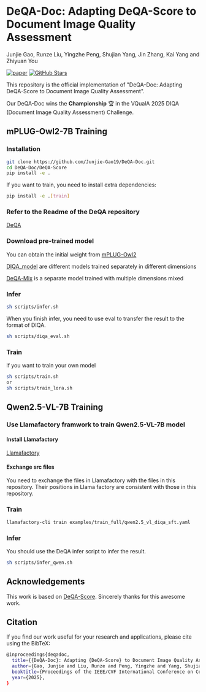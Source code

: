 # DeQA-Doc: Adapting DeQA-Score to Document Image Quality Assessment

Junjie Gao, Runze Liu, Yingzhe Peng, Shujian Yang, Jin Zhang, Kai Yang and Zhiyuan You

[![paper](https://img.shields.io/badge/arXiv-Paper-green.svg)](https://arxiv.org/abs/2507.12796)
[![GitHub Stars](https://img.shields.io/github/stars/Junjie-Gao19/DeQA-Doc?style=social)](https://github.com/Junjie-Gao19/DeQA-Doc)

This repository is the official implementation of "DeQA-Doc: Adapting DeQA-Score to Document Image Quality Assessment". 

Our DeQA-Doc wins the **Championship** 🏆 in the VQualA 2025 DIQA (Document Image Quality Assessment) Challenge.

## mPLUG-Owl2-7B Training 
### Installation
```bash
git clone https://github.com/Junjie-Gao19/DeQA-Doc.git
cd DeQA-Doc/DeQA-Score
pip install -e .
```
If you want to train, you need to install extra dependencies:
```bash
pip install -e .[train]
```
### Refer to the Readme of the DeQA repository
[DeQA](https://github.com/zhiyuanyou/DeQA-Score)

### Download pre-trained model
You can obtain the initial weight from [mPLUG-Owl2](https://huggingface.co/MAGAer13/mplug-owl2-llama2-7b)


[DIQA_model](https://www.modelscope.cn/models/zhalala/DeQA-Doc/summary) are different models trained separately in different dimensions

[DeQA-Mix](https://www.modelscope.cn/models/zhalala/DeQA-Doc-Mix/summary) is a separate model trained with multiple dimensions mixed

### Infer
```bash
sh scripts/infer.sh
```
When you finish infer, you need to use eval to transfer the result to the format of DIQA.
```bash
sh scripts/diqa_eval.sh
```
### Train
if you want to train your own model
```bash
sh scripts/train.sh 
or
sh scripts/train_lora.sh
```

## Qwen2.5-VL-7B Training
### Use Llamafactory framwork to train Qwen2.5-VL-7B model
#### Install Llamafactory
[Llamafactory](https://github.com/hiyouga/LLaMA-Factory)
#### Exchange src files
You need to exchange the files in Llamafactory with the files in this repository.
Their positions in Llama factory are consistent with those in this repository.
### Train
```bash
llamafactory-cli train examples/train_full/qwen2.5_vl_diqa_sft.yaml
```
### Infer
You should use the DeQA infer script to infer the result.
```bash
sh scripts/infer_qwen.sh
```

## Acknowledgements
This work is based on [DeQA-Score](https://github.com/zhiyuanyou/DeQA-Score). Sincerely thanks for this awesome work.

## Citation
If you find our work useful for your research and applications, please cite using the BibTeX:
```bash
@inproceedings{deqadoc,
  title={{DeQA-Doc}: Adapting {DeQA-Score} to Document Image Quality Assessment}, 
  author={Gao, Junjie and Liu, Runze and Peng, Yingzhe and Yang, Shujian and Zhang, Jin and Yang, Kai and You, Zhiyuan},
  booktitle={Proceedings of the IEEE/CVF International Conference on Computer Vision Workshop},
  year={2025},
}
```
